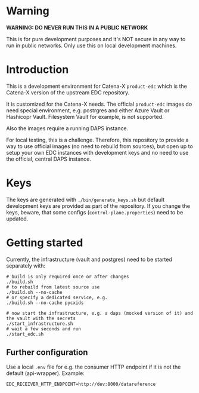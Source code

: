 # Warning
**WARNING: DO NEVER RUN THIS IN A PUBLIC NETWORK**

This is for pure development purposes and it's NOT secure in any way to run in public networks. Only use this on local development machines.

# Introduction

This is a development environment for Catena-X `product-edc` which is the Catena-X version of the upstream EDC repository.

It is customized for the Catena-X needs. The official `product-edc` images do need special environment, e.g. postrgres and either Azure Vault or Hashicopr Vault. Filesystem Vault for example, is not supported.

Also the images require a running DAPS instance.

For local testing, this is a challenge. Therefore, this repository to provide a way to use official images (no need to rebuild from sources), but open up to setup your own EDC instances with development keys and no need to use the official, central DAPS instance.

# Keys
The keys are generated with `./bin/generate_keys.sh` but default development keys are provided as part of the repository. If you change the keys, beware, that some configs (`control-plane.properties`) need to be updated.

# Getting started
Currently, the infrastructure (vault and postgres) need to be started separately with:
```
# build is only required once or after changes
./build.sh
# to rebuild from latest source use
./build.sh --no-cache
# or specify a dedicated service, e.g.
./build.sh --no-cache pycxids

# now start the infrastructure, e.g. a daps (mocked version of it) and the vault with the secrets
./start_infrastructure.sh
# wait a few seconds and run
./start_edc.sh
```

## Further configuration
Use a local `.env` file for e.g. the consumer HTTP endpoint if it is not the default (api-wrapper). Example:
```
EDC_RECEIVER_HTTP_ENDPOINT=http://dev:8000/datareference

```